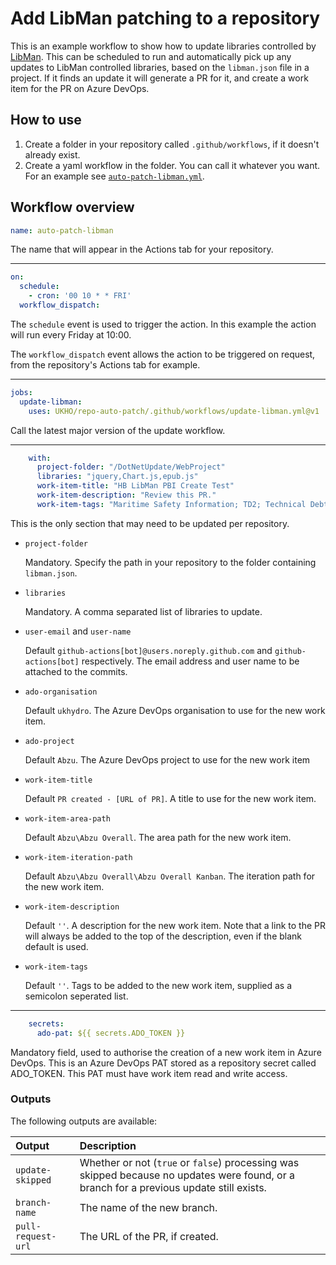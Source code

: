 # Add LibMan patching to a repository
This is an example workflow to show how to update libraries controlled by [LibMan](https://learn.microsoft.com/en-us/aspnet/core/client-side/libman). This can be scheduled to run and automatically pick up any updates to LibMan controlled libraries, based on the `libman.json` file in a project. If it finds an update it will generate a PR for it, and create a work item for the PR on Azure DevOps.

## How to use
1. Create a folder in your repository called `.github/workflows`, if it doesn't already exist.
2. Create a yaml workflow in the folder. You can call it whatever you want. For an example see [`auto-patch-libman.yml`](auto-patch-libman.yml).

## Workflow overview
```yaml
name: auto-patch-libman
```
The name that will appear in the Actions tab for your repository.

---

```yaml
on:
  schedule:
    - cron: '00 10 * * FRI'
  workflow_dispatch:
```
The `schedule` event is used to trigger the action. In this example the action will run every Friday at 10:00.

The `workflow_dispatch` event allows the action to be triggered on request, from the repository's Actions tab for example.

---

```yaml
jobs:
  update-libman:
    uses: UKHO/repo-auto-patch/.github/workflows/update-libman.yml@v1
```
Call the latest major version of the update workflow.

---

```yaml
    with:
      project-folder: "/DotNetUpdate/WebProject"
      libraries: "jquery,Chart.js,epub.js"
      work-item-title: "HB LibMan PBI Create Test"
      work-item-description: "Review this PR."
      work-item-tags: "Maritime Safety Information; TD2; Technical Debt"
```
This is the only section that may need to be updated per repository.

- `project-folder`

  Mandatory. Specify the path in your repository to the folder containing `libman.json`.

- `libraries`

  Mandatory. A comma separated list of libraries to update.

- `user-email` and `user-name`

  Default `github-actions[bot]@users.noreply.github.com` and `github-actions[bot]` respectively. The email address and user name to be attached to the commits.

- `ado-organisation`

  Default `ukhydro`. The Azure DevOps organisation to use for the new work item.

- `ado-project`

  Default `Abzu`. The Azure DevOps project to use for the new work item

- `work-item-title`

  Default `PR created - [URL of PR]`. A title to use for the new work item.

- `work-item-area-path`

  Default `Abzu\Abzu Overall`. The area path for the new work item.

- `work-item-iteration-path`

  Default `Abzu\Abzu Overall\Abzu Overall Kanban`. The iteration path for the new work item.

- `work-item-description`

  Default `''`. A description for the new work item. Note that a link to the PR will always be added to the top of the description, even if the blank default is used.

- `work-item-tags`

  Default `''`. Tags to be added to the new work item, supplied as a semicolon seperated list.

---

```yaml
    secrets:
      ado-pat: ${{ secrets.ADO_TOKEN }}
```
Mandatory field, used to authorise the creation of a new work item in Azure DevOps. This is an Azure DevOps PAT stored as a repository secret called ADO_TOKEN. This PAT must have work item read and write access.

### Outputs
The following outputs are available:

|Output                 |Description                                                                                                                             |
|:----------------------|:---------------------------------------------------------------------------------------------------------------------------------------|
|`update-skipped`       |Whether or not (`true` or `false`) processing was skipped because no updates were found, or a branch for a previous update still exists.|
|`branch-name`          |The name of the new branch.                                                                                                             |
|`pull-request-url`     |The URL of the PR, if created.                                                                                                          |
